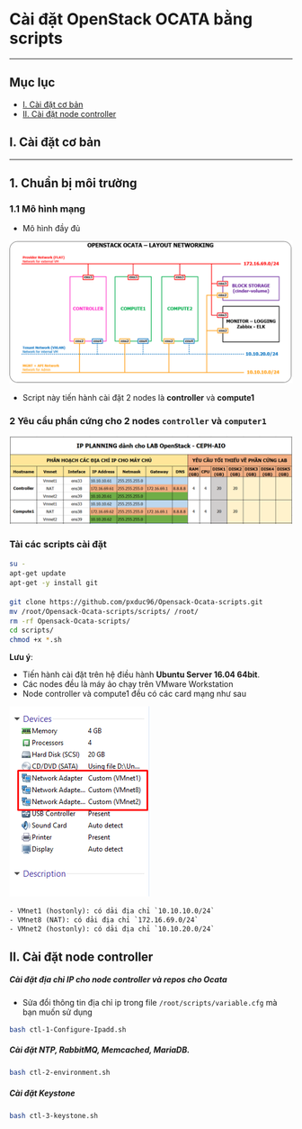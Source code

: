 # Cài đặt OpenStack OCATA bằng scripts
---

## Mục lục
- [I. Cài đặt cơ bản](#I)
- [II. Cài đặt node controller](#II)

<a name=I></a>
## I. Cài đặt cơ bản
---

## 1. Chuẩn bị môi trường
### 1.1 Mô hình mạng
- Mô hình đầy đủ 

![](../images/Mo_Hinh_Trien_Khai_OpenStack_OCATA.png)

- Script này tiến hành cài đặt 2 nodes là **controller** và **compute1**

### 2 Yêu cầu phần cứng cho 2 nodes `controller` và `computer1`
![](../images/yeu_cau_phan_cung_de_cai_dat.png)

### Tải các scripts cài đặt
```sh
su -
apt-get update
apt-get -y install git 

git clone https://github.com/pxduc96/Opensack-Ocata-scripts.git
mv /root/Opensack-Ocata-scripts/scripts/ /root/
rm -rf Opensack-Ocata-scripts/
cd scripts/
chmod +x *.sh
```
**Lưu ý**:

- Tiến hành cài đặt trên hệ điều hành **Ubuntu Server 16.04 64bit**.
- Các nodes đều là máy ảo chạy trên VMware Workstation
- Node controller và compute1 đều có các card mạng như sau

![](../images/card_net_vm.png)

	- VMnet1 (hostonly): có dải địa chỉ `10.10.10.0/24`
	- VMnet8 (NAT): có dải địa chỉ `172.16.69.0/24`
	- VMnet2 (hostonly): có dải địa chỉ `10.10.20.0/24`

<a name=II></a>
## II. Cài đặt node controller
##### Cài đặt địa chỉ IP cho node controller và repos cho Ocata
- Sửa đổi thông tin địa chỉ ip trong file `/root/scripts/variable.cfg` mà bạn muốn sử dụng
```sh
bash ctl-1-Configure-Ipadd.sh
```

##### Cài đặt NTP, RabbitMQ, Memcached, MariaDB.
```sh
bash ctl-2-environment.sh
```

##### Cài đặt Keystone
```sh
bash ctl-3-keystone.sh
```